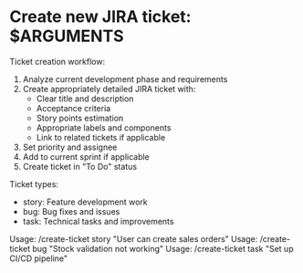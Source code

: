# Create new JIRA ticket: $ARGUMENTS

Ticket creation workflow:

1. Analyze current development phase and requirements
2. Create appropriately detailed JIRA ticket with:
   - Clear title and description
   - Acceptance criteria
   - Story points estimation
   - Appropriate labels and components
   - Link to related tickets if applicable
3. Set priority and assignee
4. Add to current sprint if applicable
5. Create ticket in "To Do" status

Ticket types:

- story: Feature development work
- bug: Bug fixes and issues
- task: Technical tasks and improvements

Usage: /create-ticket story "User can create sales orders"
Usage: /create-ticket bug "Stock validation not working"
Usage: /create-ticket task "Set up CI/CD pipeline"
